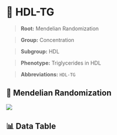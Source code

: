 # 🧪 HDL-TG

> **Root:** Mendelian Randomization

> **Group:** Concentration  

> **Subgroup:** HDL

> **Phenotype:** Triglycerides in HDL  

> **Abbreviations:** `HDL-TG`

## 🧬 Mendelian Randomization  

<img src="/MR/Figures/Inverse/HDLhengxianTG.png"/>


## 📊 Data Table


<CsvTableMRI src="/public/MR/Data/Inverse/HDLhengxianTG.csv"/>
